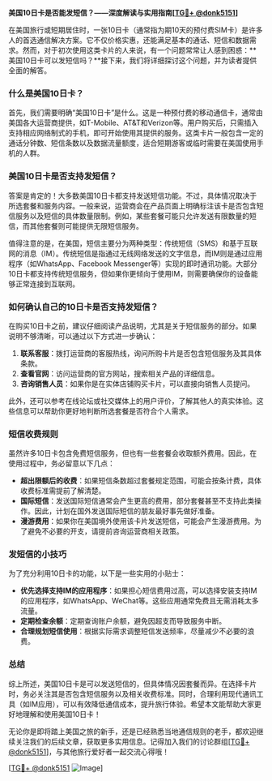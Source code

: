 **美国10日卡是否能发短信？——深度解读与实用指南[[TG💪+ @donk5151](https://t.me/s/donk5151)]**

在美国旅行或短期居住时，一张10日卡（通常指为期10天的预付费SIM卡）是许多人的首选通信解决方案。它不仅价格实惠，还能满足基本的通话、短信和数据需求。然而，对于初次使用这类卡片的人来说，有一个问题常常让人感到困惑：**美国10日卡可以发短信吗？**接下来，我们将详细探讨这个问题，并为读者提供全面的解答。

### 什么是美国10日卡？

首先，我们需要明确“美国10日卡”是什么。这是一种预付费的移动通信卡，通常由美国各大运营商提供，如T-Mobile、AT&T和Verizon等。用户购买后，只需插入支持相应网络制式的手机，即可开始使用其提供的服务。这类卡片一般包含一定的通话分钟数、短信条数以及数据流量额度，适合短期游客或临时需要在美国使用手机的人群。

### 美国10日卡是否支持发短信？

答案是肯定的！大多数美国10日卡都支持发送短信功能。不过，具体情况取决于所选套餐和服务内容。一般来说，运营商会在产品页面上明确标注该卡是否包含短信服务以及短信的具体数量限制。例如，某些套餐可能只允许发送有限数量的短信，而其他套餐则可能提供无限短信服务。

值得注意的是，在美国，短信主要分为两种类型：传统短信（SMS）和基于互联网的消息（IM）。传统短信是指通过无线网络发送的文字信息，而IM则是通过应用程序（如WhatsApp、Facebook Messenger等）实现的即时通讯功能。大部分10日卡都支持传统短信服务，但如果你更倾向于使用IM，则需要确保你的设备能够正常连接到互联网。

### 如何确认自己的10日卡是否支持发短信？

在购买10日卡之前，建议仔细阅读产品说明，尤其是关于短信服务的部分。如果说明不够清晰，可以通过以下方式进一步确认：

1. **联系客服**：拨打运营商的客服热线，询问所购卡片是否包含短信服务及其具体条款。
2. **查看官网**：访问运营商的官方网站，搜索相关产品的详细信息。
3. **咨询销售人员**：如果你是在实体店铺购买卡片，可以直接向销售人员提问。

此外，还可以参考在线论坛或社交媒体上的用户评价，了解其他人的真实体验。这些信息可以帮助你更好地判断所选套餐是否符合个人需求。

### 短信收费规则

虽然许多10日卡包含免费短信服务，但也有一些套餐会收取额外费用。因此，在使用过程中，务必留意以下几点：

- **超出限额后的收费**：如果短信条数超过套餐规定范围，可能会按条计费，具体收费标准需提前了解清楚。
- **国际短信**：发送国际短信通常会产生更高的费用，部分套餐甚至不支持此类操作。因此，计划在国外发送国际短信的朋友最好事先做好准备。
- **漫游费用**：如果你在美国境外使用该卡片发送短信，可能会产生漫游费用。为了避免不必要的开支，请提前咨询运营商相关政策。

### 发短信的小技巧

为了充分利用10日卡的功能，以下是一些实用的小贴士：

- **优先选择支持IM的应用程序**：如果担心短信费用过高，可以选择安装支持IM的应用程序，如WhatsApp、WeChat等。这些应用通常免费且无需消耗太多流量。
- **定期检查余额**：定期查询账户余额，避免因超支而导致服务中断。
- **合理规划短信使用**：根据实际需求调整短信发送频率，尽量减少不必要的浪费。

### 总结

综上所述，美国10日卡是可以发送短信的，但具体情况因套餐而异。在选择卡片时，务必关注其是否包含短信服务以及相关收费标准。同时，合理利用现代通讯工具（如IM应用），可以有效降低通信成本，提升旅行体验。希望本文能帮助大家更好地理解和使用美国10日卡！

无论你是即将踏上美国之旅的新手，还是已经熟悉当地通信规则的老手，都欢迎继续关注我们的后续文章，获取更多实用信息。记得加入我们的讨论群组[[TG💪+ @donk5151](https://t.me/s/donk5151)]，与其他旅行爱好者一起交流心得哦！

[[TG💪+ @donk5151](https://t.me/s/donk5151) ![Image](https://i.postimg.cc/rwNCRYN7/Snipaste-2025-04-30-17-27-05.png)]